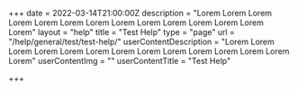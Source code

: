 +++
date = 2022-03-14T21:00:00Z
description = "Lorem Lorem Lorem Lorem Lorem Lorem Lorem Lorem Lorem Lorem Lorem Lorem Lorem Lorem"
layout = "help"
title = "Test Help"
type = "page"
url = "/help/general/test/test-help/"
userContentDescription = "Lorem Lorem Lorem Lorem Lorem Lorem Lorem Lorem Lorem Lorem Lorem Lorem Lorem Lorem"
userContentImg = ""
userContentTitle = "Test Help"

+++
